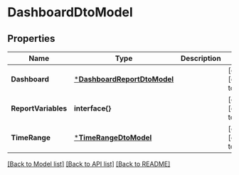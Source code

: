 # DashboardDtoModel

## Properties
Name | Type | Description | Notes
------------ | ------------- | ------------- | -------------
**Dashboard** | [***DashboardReportDtoModel**](DashboardReportDTO.md) |  | [optional] [default to null]
**ReportVariables** | **interface{}** |  | [optional] [default to null]
**TimeRange** | [***TimeRangeDtoModel**](TimeRangeDTO.md) |  | [optional] [default to null]

[[Back to Model list]](../README.md#documentation-for-models) [[Back to API list]](../README.md#documentation-for-api-endpoints) [[Back to README]](../README.md)


